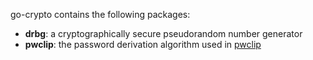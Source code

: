 go-crypto contains the following packages:

* **drbg**: a cryptographically secure pseudorandom number generator
* **pwclip**: the password derivation algorithm used in [pwclip](https://github.com/davidlazar/pwclip)
